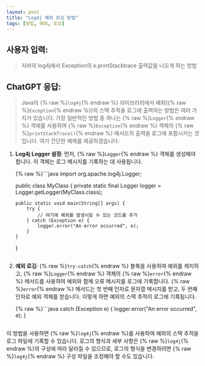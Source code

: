 ```yaml
---
layout: post
title: "Log4j 예외 로깅 방법"
tags: [방법, 예외, 로깅]
---
```


## 사용자 입력:
> 자바의 log4j에서 Exception의 e.printStacktrace 출력값을 나오게 하는 방법

## ChatGPT 응답:
> Java의 {% raw %}`log4j`{% endraw %} 라이브러리에서 예외({% raw %}`Exception`{% endraw %})의 스택 추적을 로그에 출력하는 방법은 여러 가지가 있습니다. 가장 일반적인 방법 중 하나는 {% raw %}`Logger`{% endraw %} 객체를 사용하여 {% raw %}`Exception`{% endraw %} 객체의 {% raw %}`printStackTrace()`{% endraw %} 메서드의 출력을 로그에 포함시키는 것입니다. 여기 간단한 예제를 제공하겠습니다:

1. **Log4j Logger 설정**:
   먼저, {% raw %}`Logger`{% endraw %} 객체를 생성해야 합니다. 이 객체는 로그 메시지를 기록하는 데 사용됩니다.

   {% raw %}```java
   import org.apache.log4j.Logger;

   public class MyClass {
       private static final Logger logger = Logger.getLogger(MyClass.class);
       
       public static void main(String[] args) {
           try {
               // 여기에 예외를 발생시킬 수 있는 코드를 추가
           } catch (Exception e) {
               logger.error("An error occurred", e);
           }
       }
   }
   ```{% endraw %}

2. **예외 로깅**:
   {% raw %}`try-catch`{% endraw %} 블록을 사용하여 예외를 캐치하고, {% raw %}`Logger`{% endraw %} 객체의 {% raw %}`error`{% endraw %} 메서드를 사용하여 예외와 함께 오류 메시지를 로그에 기록합니다. {% raw %}`error`{% endraw %} 메서드는 첫 번째 인자로 문자열 메시지를 받고, 두 번째 인자로 예외 객체를 받습니다. 이렇게 하면 예외의 스택 추적이 로그에 기록됩니다.

   {% raw %}```java
   catch (Exception e) {
       logger.error("An error occurred", e);
   }
   ```{% endraw %}

이 방법을 사용하면 {% raw %}`log4j`{% endraw %}를 사용하여 예외의 스택 추적을 로그 파일에 기록할 수 있습니다. 로그의 형식과 세부 사항은 {% raw %}`log4j`{% endraw %}의 구성에 따라 달라질 수 있으므로, 로그의 형식을 변경하려면 {% raw %}`log4j`{% endraw %} 구성 파일을 조정해야 할 수도 있습니다.

